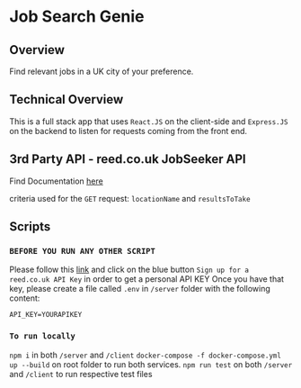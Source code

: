 # Job Search Genie 

## Overview
Find relevant jobs in a UK city of your preference.

## Technical Overview
This is a full stack app that uses `React.JS` on the client-side and `Express.JS` on the backend to listen for requests coming from the front end.


## 3rd Party API - reed.co.uk JobSeeker API

Find Documentation [here](https://www.reed.co.uk/developers/Jobseeker)

criteria used for the `GET` request: `locationName` and `resultsToTake`


## Scripts

### `BEFORE YOU RUN ANY OTHER SCRIPT`

Please follow this [link](https://www.reed.co.uk/developers/Jobseeker) and click on the blue button `Sign up for a reed.co.uk API Key` in order to get a personal API KEY
Once you have that key, please create a file called `.env` in `/server` folder with the following content:

```
API_KEY=YOURAPIKEY
```



### `To run locally`
  `npm i` in both `/server` and `/client`
  `docker-compose -f docker-compose.yml up --build` on root folder to run both services. 
  `npm run test` on both `/server` and `/client` to run respective test files
  




